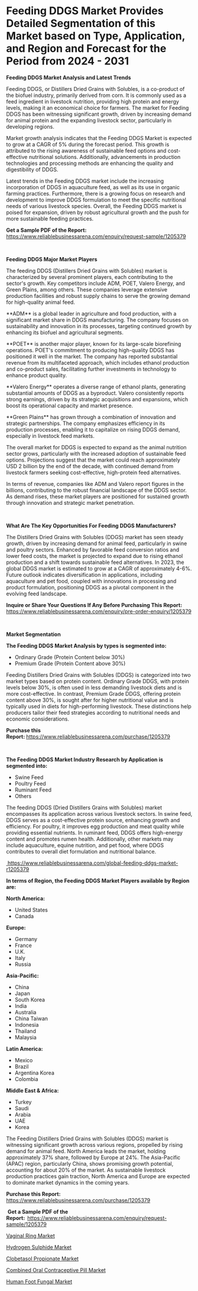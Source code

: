 <p><h1>Feeding DDGS Market Provides Detailed Segmentation of this Market based on Type, Application, and Region and Forecast for the Period from 2024 - 2031</h1></p><p><strong>Feeding DDGS Market Analysis and Latest Trends</strong></p>
<p><p>Feeding DDGS, or Distillers Dried Grains with Solubles, is a co-product of the biofuel industry, primarily derived from corn. It is commonly used as a feed ingredient in livestock nutrition, providing high protein and energy levels, making it an economical choice for farmers. The market for Feeding DDGS has been witnessing significant growth, driven by increasing demand for animal protein and the expanding livestock sector, particularly in developing regions.</p><p>Market growth analysis indicates that the Feeding DDGS Market is expected to grow at a CAGR of 5% during the forecast period. This growth is attributed to the rising awareness of sustainable feed options and cost-effective nutritional solutions. Additionally, advancements in production technologies and processing methods are enhancing the quality and digestibility of DDGS.</p><p>Latest trends in the Feeding DDGS market include the increasing incorporation of DDGS in aquaculture feed, as well as its use in organic farming practices. Furthermore, there is a growing focus on research and development to improve DDGS formulation to meet the specific nutritional needs of various livestock species. Overall, the Feeding DDGS market is poised for expansion, driven by robust agricultural growth and the push for more sustainable feeding practices.</p></p>
<p><strong>Get a Sample PDF of the Report:&nbsp;</strong> <a href="https://www.reliablebusinessarena.com/enquiry/request-sample/1205379?utm_campaign=1455&utm_medium=2&utm_source=Github&utm_content=ia&utm_term=16102024&utm_id=feeding-ddgs">https://www.reliablebusinessarena.com/enquiry/request-sample/1205379</a></p>
<p>&nbsp;</p>
<p><strong>Feeding DDGS Major Market Players</strong></p>
<p><p>The feeding DDGS (Distillers Dried Grains with Solubles) market is characterized by several prominent players, each contributing to the sector's growth. Key competitors include ADM, POET, Valero Energy, and Green Plains, among others. These companies leverage extensive production facilities and robust supply chains to serve the growing demand for high-quality animal feed.</p><p>**ADM** is a global leader in agriculture and food production, with a significant market share in DDGS manufacturing. The company focuses on sustainability and innovation in its processes, targeting continued growth by enhancing its biofuel and agricultural segments.</p><p>**POET** is another major player, known for its large-scale biorefining operations. POET's commitment to producing high-quality DDGS has positioned it well in the market. The company has reported substantial revenue from its multifaceted approach, which includes ethanol production and co-product sales, facilitating further investments in technology to enhance product quality.</p><p>**Valero Energy** operates a diverse range of ethanol plants, generating substantial amounts of DDGS as a byproduct. Valero consistently reports strong earnings, driven by its strategic acquisitions and expansions, which boost its operational capacity and market presence.</p><p>**Green Plains** has grown through a combination of innovation and strategic partnerships. The company emphasizes efficiency in its production processes, enabling it to capitalize on rising DDGS demand, especially in livestock feed markets.</p><p>The overall market for DDGS is expected to expand as the animal nutrition sector grows, particularly with the increased adoption of sustainable feed options. Projections suggest that the market could reach approximately USD 2 billion by the end of the decade, with continued demand from livestock farmers seeking cost-effective, high-protein feed alternatives. </p><p>In terms of revenue, companies like ADM and Valero report figures in the billions, contributing to the robust financial landscape of the DDGS sector. As demand rises, these market players are positioned for sustained growth through innovation and strategic market penetration.</p></p>
<p>&nbsp;</p>
<p><strong>What Are The Key Opportunities For Feeding DDGS Manufacturers?</strong></p>
<p><p>The Distillers Dried Grains with Solubles (DDGS) market has seen steady growth, driven by increasing demand for animal feed, particularly in swine and poultry sectors. Enhanced by favorable feed conversion ratios and lower feed costs, the market is projected to expand due to rising ethanol production and a shift towards sustainable feed alternatives. In 2023, the global DDGS market is estimated to grow at a CAGR of approximately 4-6%. Future outlook indicates diversification in applications, including aquaculture and pet food, coupled with innovations in processing and product formulation, positioning DDGS as a pivotal component in the evolving feed landscape.</p></p>
<p><strong>Inquire or Share Your Questions If Any Before Purchasing This Report:</strong> <a href="https://www.reliablebusinessarena.com/enquiry/pre-order-enquiry/1205379?utm_campaign=1455&utm_medium=2&utm_source=Github&utm_content=ia&utm_term=16102024&utm_id=feeding-ddgs">https://www.reliablebusinessarena.com/enquiry/pre-order-enquiry/1205379</a></p>
<p>&nbsp;</p>
<p><strong>Market Segmentation</strong></p>
<p><strong>The Feeding DDGS Market Analysis by types is segmented into:</strong></p>
<p><ul><li>Ordinary Grade (Protein Content below 30%)</li><li>Premium Grade (Protein Content above 30%)</li></ul></p>
<p><p>Feeding Distillers Dried Grains with Solubles (DDGS) is categorized into two market types based on protein content. Ordinary Grade DDGS, with protein levels below 30%, is often used in less demanding livestock diets and is more cost-effective. In contrast, Premium Grade DDGS, offering protein content above 30%, is sought after for higher nutritional value and is typically used in diets for high-performing livestock. These distinctions help producers tailor their feed strategies according to nutritional needs and economic considerations.</p></p>
<p><strong>Purchase this Report:&nbsp;</strong><a href="https://www.reliablebusinessarena.com/purchase/1205379?utm_campaign=1455&utm_medium=2&utm_source=Github&utm_content=ia&utm_term=16102024&utm_id=feeding-ddgs">https://www.reliablebusinessarena.com/purchase/1205379</a></p>
<p>&nbsp;</p>
<p><strong>The Feeding DDGS Market Industry Research by Application is segmented into:</strong></p>
<p><ul><li>Swine Feed</li><li>Poultry Feed</li><li>Ruminant Feed</li><li>Others</li></ul></p>
<p><p>The feeding DDGS (Dried Distillers Grains with Solubles) market encompasses its application across various livestock sectors. In swine feed, DDGS serves as a cost-effective protein source, enhancing growth and efficiency. For poultry, it improves egg production and meat quality while providing essential nutrients. In ruminant feed, DDGS offers high-energy content and promotes rumen health. Additionally, other markets may include aquaculture, equine nutrition, and pet food, where DDGS contributes to overall diet formulation and nutritional balance.</p></p>
<p><a href="https://www.reliablebusinessarena.com/global-feeding-ddgs-market-r1205379?utm_campaign=1455&utm_medium=2&utm_source=Github&utm_content=ia&utm_term=16102024&utm_id=feeding-ddgs">&nbsp;https://www.reliablebusinessarena.com/global-feeding-ddgs-market-r1205379</a></p>
<p><strong>In terms of Region, the Feeding DDGS Market Players available by Region are:</strong></p>
<p>
    <p> <strong> North America: </strong>
        <ul>
            <li>United States</li>
            <li>Canada</li>
        </ul>
        </p> 
    <p> <strong> Europe: </strong>
        <ul>
            <li>Germany</li>
            <li>France</li>
            <li>U.K.</li>
            <li>Italy</li>
            <li>Russia</li>
        </ul>
        </p> 
    <p> <strong> Asia-Pacific: </strong>
        <ul>
            <li>China</li>
            <li>Japan</li>
            <li>South Korea</li>
            <li>India</li>
            <li>Australia</li>
            <li>China Taiwan</li>
            <li>Indonesia</li>
            <li>Thailand</li>
            <li>Malaysia</li>
        </ul>
        </p> 
    <p> <strong> Latin America: </strong>
        <ul>
            <li>Mexico</li>
            <li>Brazil</li>
            <li>Argentina Korea</li>
            <li>Colombia</li>
        </ul>
        </p> 
    <p> <strong> Middle East & Africa: </strong>
        <ul>
            <li>Turkey</li>
            <li>Saudi</li>
            <li>Arabia</li>
            <li>UAE</li>
            <li>Korea</li>
        </ul>
    </p>
    </p>
<p><p>The Feeding Distillers Dried Grains with Solubles (DDGS) market is witnessing significant growth across various regions, propelled by rising demand for animal feed. North America leads the market, holding approximately 37% share, followed by Europe at 24%. The Asia-Pacific (APAC) region, particularly China, shows promising growth potential, accounting for about 20% of the market. As sustainable livestock production practices gain traction, North America and Europe are expected to dominate market dynamics in the coming years.</p></p>
<p><strong>Purchase this Report: </strong><a href="https://www.reliablebusinessarena.com/purchase/1205379?utm_campaign=1455&utm_medium=2&utm_source=Github&utm_content=ia&utm_term=16102024&utm_id=feeding-ddgs">https://www.reliablebusinessarena.com/purchase/1205379</a></p>
<p>&nbsp;<strong>Get a Sample PDF of the Report:&nbsp;&nbsp;</strong><a href="https://www.reliablebusinessarena.com/enquiry/request-sample/1205379?utm_campaign=1455&utm_medium=2&utm_source=Github&utm_content=ia&utm_term=16102024&utm_id=feeding-ddgs">https://www.reliablebusinessarena.com/enquiry/request-sample/1205379</a></p>
<p><strong></strong></p>
<p><p><a href="https://www.linkedin.com/pulse/trends-global-vaginal-ring-market-forecast-analysis-2024--x3whe?trk=public_post_embed_feed-article-content&utm_campaign=1455&utm_medium=2&utm_source=Github&utm_content=ia&utm_term=16102024&utm_id=feeding-ddgs">Vaginal Ring Market</a></p><p><a href="https://www.linkedin.com/pulse/hydrogen-sulphide-landscape-product-spectrum-market-trajectories-rmcpe?trk=public_post_embed_feed-article-content&utm_campaign=1455&utm_medium=2&utm_source=Github&utm_content=ia&utm_term=16102024&utm_id=feeding-ddgs">Hydrogen Sulphide Market</a></p><p><a href="https://www.linkedin.com/pulse/navigating-global-clobetasol-propionate-market-from-trends-ulgre?trk=public_post_embed_feed-article-content&utm_campaign=1455&utm_medium=2&utm_source=Github&utm_content=ia&utm_term=16102024&utm_id=feeding-ddgs">Clobetasol Propionate Market</a></p><p><a href="https://www.linkedin.com/pulse/combined-oral-contraceptive-pill-market-size-segmentation-iojwf?utm_campaign=1455&utm_medium=2&utm_source=Github&utm_content=ia&utm_term=16102024&utm_id=feeding-ddgs">Combined Oral Contraceptive Pill Market</a></p><p><a href="https://www.linkedin.com/pulse/global-human-foot-fungal-market-landscape-future-trends-strategic-opnke?trk=public_post_embed_feed-article-content&utm_campaign=1455&utm_medium=2&utm_source=Github&utm_content=ia&utm_term=16102024&utm_id=feeding-ddgs">Human Foot Fungal Market</a></p></p>